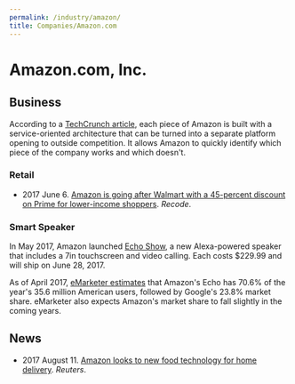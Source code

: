 ```yaml
---
permalink: /industry/amazon/
title: Companies/Amazon.com
---
```

# Amazon.com, Inc.

## Business

According to a [TechCrunch article](https://techcrunch.com/2017/05/14/why-amazon-is-eating-the-world/), each piece of Amazon is built with a service-oriented architecture that can be turned into a separate platform opening to outside competition. It allows Amazon to quickly identify which piece of the company works and which doesn't.

### Retail

* 2017 June 6. [Amazon is going after Walmart with a 45-percent discount on Prime for lower-income shoppers](https://www.recode.net/2017/6/6/15745432/amazon-prime-discount-ebt-cards-government-assistance-lower-income). *Recode*.

### Smart Speaker

In May 2017, Amazon launched [Echo Show](https://www.amazon.com/dp/B01J24C0TI), a new Alexa-powered speaker that includes a 7in touchscreen and video calling. Each costs $229.99 and will ship on June 28, 2017.

As of April 2017, [eMarketer estimates](https://www.emarketer.com/Article/Alexa-Say-What-Voice-Enabled-Speaker-Usage-Grow-Nearly-130-This-Year/1015812) that Amazon's Echo has 70.6% of the year's 35.6 million American users, followed by Google's 23.8% market share. eMarketer also expects Amazon's market share to fall slightly in the coming years.

## News

* 2017 August 11. [Amazon looks to new food technology for home delivery](http://www.reuters.com/article/us-amazon-com-food-idUSKBN1AR11X). *Reuters*.

